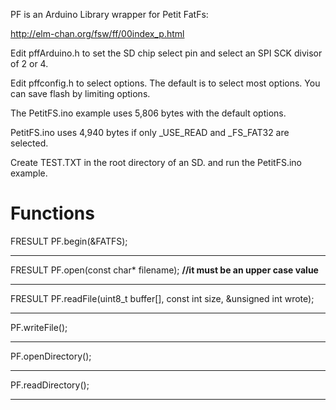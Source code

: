 PF is an Arduino Library wrapper for Petit FatFs:

http://elm-chan.org/fsw/ff/00index_p.html


Edit pffArduino.h to set the SD chip select pin and select
an SPI SCK divisor of 2 or 4.

Edit pffconfig.h to select options.  The default is to select
most options.  You can save flash by limiting options.

The PetitFS.ino example uses 5,806 bytes with the default options.

PetitFS.ino uses 4,940 bytes if only _USE_READ and _FS_FAT32 are
selected.

Create TEST.TXT in the root directory of an SD. and run the
PetitFS.ino example.

<h1>Functions</h1>

FRESULT PF.begin(&FATFS);
________________________________________________
FRESULT PF.open(const char* filename); <b>//it must be an upper case value</b>
________________________________________________
FRESULT PF.readFile(uint8_t buffer[], const int size, &unsigned int wrote);
_________________________________________________
PF.writeFile();
_________________________________________________
PF.openDirectory();
_________________________________________________
PF.readDirectory();
_________________________________________________

